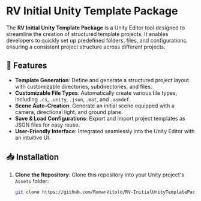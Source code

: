 # RV Initial Unity Template Package

The **RV Initial Unity Template Package** is a Unity Editor tool designed to streamline the creation of structured template projects. It enables developers to quickly set up predefined folders, files, and configurations, ensuring a consistent project structure across different projects.

## 🚀 Features

- **Template Generation**: Define and generate a structured project layout with customizable directories, subdirectories, and files.
- **Customizable File Types**: Automatically create various file types, including `.cs`, `.unity`, `.json`, `.mat`, and `.asmdef`.
- **Scene Auto-Creation**: Generate an initial scene equipped with a camera, directional light, and ground plane.
- **Save & Load Configurations**: Export and import project templates as JSON files for easy reuse.
- **User-Friendly Interface**: Integrated seamlessly into the Unity Editor with an intuitive UI.

## 📥 Installation

1. **Clone the Repository**: Clone this repository into your Unity project's `Assets` folder:
   ```sh
   git clone https://github.com/RomanVitolo/RV-InitialUnityTemplatePackage.git 
